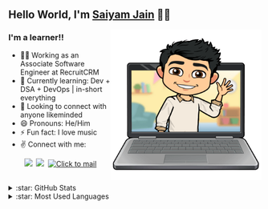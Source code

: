 ## Hello World, I'm [Saiyam Jain] 🤸‍♂️

<img align="right" alt="img" src="https://github.com/saiyumm/saiyumm/blob/main/345.png" width="300" />

### I'm a learner!!

- 👨‍💻 Working as an Associate Software Engineer at RecruitCRM
- 🌱 Currently learning: Dev + DSA + DevOps | in-short everything
- 🤝 Looking to connect with anyone likeminded
- 😄 Pronouns: He/Him
- ⚡ Fun fact: I love music
- :v: Connect with me:

&nbsp;&nbsp;&nbsp;&nbsp;&nbsp;&nbsp;&nbsp;
<a href="https://in.linkedin.com/in/saiyumm" target="_blank"><img src="https://github.com/gauravghongde/social-icons/blob/master/PNG/Color/LinkedIN.png" width="40"/></a>&nbsp;
<a href="https://www.instagram.com/saiyamjain__/" target="_blank"><img src="https://github.com/gauravghongde/social-icons/blob/master/PNG/Color/Instagram.png" width="40"/></a>&nbsp;
[<img src="https://github.com/gauravghongde/social-icons/blob/master/PNG/Color/Gmail.png" alt="Click to mail" width="40">](mailto:jainsanyam1432@gmail.com)


<br />

<details>
  <summary>:star: GitHub Stats</summary>
  <img alt="Saiyam's GitHub Stats" src="https://github-readme-stats.vercel.app/api?username=saiyumm&show_icons=true&hide_border=true" />
</details>

<details>
  <summary>:star: Most Used Languages</summary>
  <img alt="Saiyam's GitHub Top Languages" src="https://github-readme-stats.vercel.app/api/top-langs/?username=saiyumm" />
</details>

[Saiyam Jain]: https://in.linkedin.com/in/saiyumm
[linkedin]: https://in.linkedin.com/in/saiyumm
